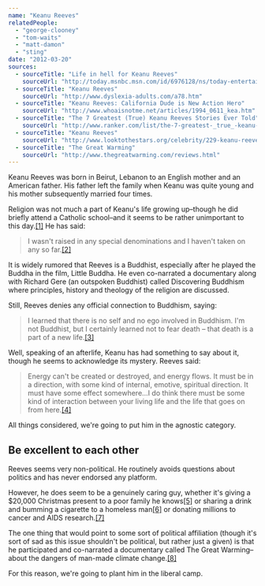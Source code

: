 ```yaml
---
name: "Keanu Reeves"
relatedPeople:
  - "george-clooney"
  - "tom-waits"
  - "matt-damon"
  - "sting"
date: "2012-03-20"
sources:
  - sourceTitle: "Life in hell for Keanu Reeves"
    sourceUrl: "http://today.msnbc.msn.com/id/6976128/ns/today-entertainment/t/life-hell-keanu-reeves/#.T2eiAHluDAk"
  - sourceTitle: "Keanu Reeves"
    sourceUrl: "http://www.dyslexia-adults.com/a78.htm"
  - sourceTitle: "Keanu Reeves: California Dude is New Action Hero"
    sourceUrl: "http://www.whoaisnotme.net/articles/1994_0611_kea.htm"
  - sourceTitle: "The 7 Greatest (True) Keanu Reeves Stories Ever Told"
    sourceUrl: "http://www.ranker.com/list/the-7-greatest-_true_-keanu-reeves-stories-ever-told/joanne"
  - sourceTitle: "Keanu Reeves"
    sourceUrl: "http://www.looktothestars.org/celebrity/229-keanu-reeves"
  - sourceTitle: "The Great Warming"
    sourceUrl: "http://www.thegreatwarming.com/reviews.html"
---
```


Keanu Reeves was born in Beirut, Lebanon to an English mother and an American father. His father left the family when Keanu was quite young and his mother subsequently married four times.

Religion was not much a part of Keanu's life growing up–though he did briefly attend a Catholic school–and it seems to be rather unimportant to this day.<a class="source-citation" href="#http://today.msnbc.msn.com/id/6976128/ns/today-entertainment/t/life-hell-keanu-reeves/#.T2eiAHluDAk" title="Life in hell for Keanu Reeves">[1]</a> He has said:

>I wasn't raised in any special denominations and I haven't taken on any so far.<a class="source-citation" href="#http://www.dyslexia-adults.com/a78.htm" title="Keanu Reeves">[2]</a>

It is widely rumored that Reeves is a Buddhist, especially after he played the Buddha in the film, Little Buddha. He even co-narrated a documentary along with Richard Gere (an outspoken Buddhist) called Discovering Buddhism where principles, history and theology of the religion are discussed.

Still, Reeves denies any official connection to Buddhism, saying:

>I learned that there is no self and no ego involved in Buddhism. I'm not Buddhist, but I certainly learned not to fear death – that death is a part of a new life.<a class="source-citation" href="#http://www.whoaisnotme.net/articles/1994_0611_kea.htm" title="Keanu Reeves: California Dude is New Action Hero">[3]</a>

Well, speaking of an afterlife, Keanu has had something to say about it, though he seems to acknowledge its mystery. Reeves said:

>Energy can't be created or destroyed, and energy flows. It must be in a direction, with some kind of internal, emotive, spiritual direction. It must have some effect somewhere…I do think there must be some kind of interaction between your living life and the life that goes on from here.<a class="source-citation" href="#http://today.msnbc.msn.com/id/6976128/ns/today-entertainment/t/life-hell-keanu-reeves/#.T2eiAHluDAk" title="Life in hell for Keanu Reeves">[4]</a>

All things considered, we're going to put him in the agnostic category.


## Be excellent to each other

Reeves seems very non-political. He routinely avoids questions about politics and has never endorsed any platform.

However, he does seem to be a genuinely caring guy, whether it's giving a $20,000 Christmas present to a poor family he knows<a class="source-citation" href="#http://www.ranker.com/list/the-7-greatest-_true_-keanu-reeves-stories-ever-told/joanne" title="The 7 Greatest (True) Keanu Reeves Stories Ever Told">[5]</a> or sharing a drink and bumming a cigarette to a homeless man<a class="source-citation" href="#http://www.ranker.com/list/the-7-greatest-_true_-keanu-reeves-stories-ever-told/joanne" title="The 7 Greatest (True) Keanu Reeves Stories Ever Told">[6]</a> or donating millions to cancer and AIDS research.<a class="source-citation" href="#http://www.looktothestars.org/celebrity/229-keanu-reeves" title="Keanu Reeves">[7]</a>

The one thing that would point to some sort of political affiliation (though it's sort of sad as this issue shouldn't be political, but rather just a given) is that he participated and co-narrated a documentary called The Great Warming–about the dangers of man-made climate change.<a class="source-citation" href="#http://www.thegreatwarming.com/reviews.html" title="The Great Warming">[8]</a>

For this reason, we're going to plant him in the liberal camp.